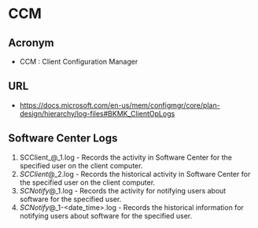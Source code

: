 # CCM

## Acronym
* CCM : Client Configuration Manager

## URL
* https://docs.microsoft.com/en-us/mem/configmgr/core/plan-design/hierarchy/log-files#BKMK_ClientOpLogs

## Software Center Logs
1) SCClient_<domain>@<username>_1.log - Records the activity in Software Center for the specified user on the client computer.
2) _SCClient_<domain>@<username>_2.log - Records the historical activity in Software Center for the specified user on the client computer.
3) _SCNotify_<domain>@<username>_1.log - Records the activity for notifying users about software for the specified user.
4) _SCNotify_<domain>@<username>_1-<date_time>.log - Records the historical information for notifying users about software for the specified user.
